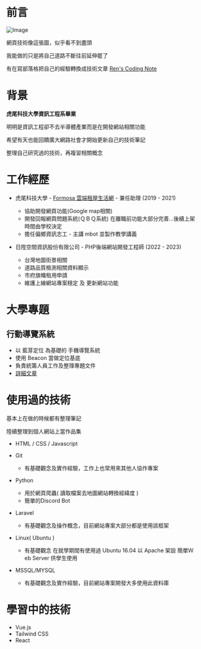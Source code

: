 # 前言

![Image](https://i.imgur.com/7VJCoda.jpg)

網頁技術像這張圖，似乎看不到盡頭

我能做的只是將自己道路不斷往前延伸罷了

有在寫部落格把自己的經驗轉換成技術文章
[Ren's Coding Note](https://chitoseyu.github.io/)


# 背景

**虎尾科技大學資訊工程系畢業**

明明是資訊工程卻不去半導體產業而是在開發網站相關功能


希望有天也能回饋廣大網路社會才開始更新自己的技術筆記

整理自己研究過的技術，再複習相關概念

# 工作經歷

- 虎尾科技大學 - [Formosa 雲端租屋生活網](https://house.nfu.edu.tw/) - 兼任助理 (2019 - 2021)
  - 協助開發網頁功能(Google map相關)
  - 開發回報網頁問題系統(ＱＢＱ系統) 在離職前功能大部分完善...後續上架時間由學校決定
  - 擔任偏鄉資訊志工 - 主講 mbot 並製作教學講義
  
- 日陞空間資訊股份有限公司 - PHP後端網站開發工程師 (2022 - 2023)
  - 台灣地圖街景相關
  - 道路品質檢測相關資料顯示
  - 市府旗幟租用申請
  - 維護上線網站專案穩定 及 更新網站功能
 
# 大學專題

## 行動導覽系統

- 以 藍芽定位 為基礎的 手機導覽系統
- 使用 Beacon 當做定位基底
- 負責統籌人員工作及整理專題文件 
- [詳細文章](https://chitoseyu.github.io/2022/01/12/%E8%97%8D%E8%8A%BD%E5%AE%A4%E5%85%A7%E5%AE%9A%E4%BD%8D%E7%9A%84%E5%8F%AF%E8%A1%8C%E6%80%A7/#more)

# 使用過的技術

基本上在做的時候都有整理筆記

陸續整理到個人網站上當作品集

- HTML / CSS / Javascript 


- Git
  - 有基礎觀念及實作經驗，工作上也常用來其他人協作專案

- Python
  - 用於網頁爬蟲( 讀取檔案去地圖網站轉換經緯度 )
  - 簡單的Discord Bot             
  
- Laravel  
  - 有基礎觀念及操作概念，目前網站專案大部分都是使用該框架
  
- Linux( Ubuntu )
  - 有基礎觀念 在就學期間有使用過 Ubuntu 16.04 以 Apache 架設 簡單Ｗeb Server 供學生使用
  
- MSSQL/MYSQL
  - 有基礎觀念及實作經驗，目前網站專案開發大多使用此資料庫

# 學習中的技術

- Vue.js
- Tailwind CSS
- React






